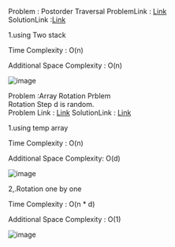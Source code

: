 Problem : Postorder Traversal
ProblemLink : [Link](https://www.geeksforgeeks.org/problems/postorder-traversal/1?page=1&category=Tree&status=solved&sortBy=submissions)  
SolutionLink :[Link](https://github.com/woongjoonchoi/CodingTest/blob/main/geeksforgeeks/Treetraversal/Review/23_12_10_post_iter.py)    

1.using Two stack

Time Complexity : O(n)
    
Additional Space Complexity : O(n)  

![image](https://user-images.githubusercontent.com/50165842/149659421-850061bc-f419-4de3-af9e-dab25488113a.png)

Problem :Array Rotation Prblem  
Rotation Step d is random.  
Problem Link : [Link](https://www.geeksforgeeks.org/python-program-for-program-for-array-rotation-2/)
SolutionLink : [Link](https://github.com/woongjoonchoi/GeeksForGeeksChallange/tree/main/challange/rotation_array)

1.using temp array

Time Complexity : O(n)

Additional Space Complexity: O(d)

![image](https://user-images.githubusercontent.com/50165842/149660129-4682e98b-ca37-4f13-8872-a69662b4d5b6.png)



2,.Rotation one by one  

Time Complexity : O(n * d)  

Additional Space Complexity  : O(1)





![image](https://user-images.githubusercontent.com/50165842/149660196-568810e5-59d1-46c1-8861-7f5fb71850a0.png)

